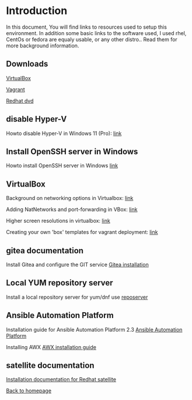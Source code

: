 # Introduction

In this document, You will find links to resources used to setup this environment.
In addition some basic links to the software used, I used rhel, CentOs or fedora
are equaly usable, or any other distro..
Read them for more background information.

## Downloads

[VirtualBox](https://www.virtualbox.org/)

[Vagrant](https://www.vagrantup.com/Downloads)

[Redhat dvd](https://developers.redhat.com/products/rhel/download)

## disable Hyper-V

Howto disable Hyper-V in Windows 11 (Pro):
[link](https://www.makeuseof.com/windows-11-disable-hyper-v/)

## Install OpenSSH server in Windows

Howto install OpenSSH server in Windows
[link](https://geekrewind.com/how-to-install-openssh-server-on-windows-11/)


## VirtualBox

Background on networking options in Virtualbox:
[link](https://www.nakivo.com/blog/virtualbox-network-setting-guide/)

Adding NatNetworks and port-forwarding in VBox:
[link](https://www.golinuxcloud.com/configure-nat-port-forwarding-virtualbox-cli/)

Higher screen resolutions in virtualbox:
[link](https://askubuntu.com/questions/3205/higher-screen-resolution-in-virtualbox)

Creating your own 'box' templates for vagrant deployment:
[link](https://oracle-base.com/articles/vm/create-a-vagrant-base-box-virtualbox)

## gitea documentation

Install Gitea and configure the GIT service
[Gitea installation](https://docs.gitea.io/en-us/install-from-binary/#download)

## Local YUM repository server

Install a local repository server for yum/dnf use
[reposerver](https://www.redhat.com/sysadmin/apache-yum-dnf-repo)

## Ansible Automation Platform

Installation guide for Ansible Automation Platform 2.3
[Ansible Automation Platform](https://access.redhat.com/documentation/en-us/red_hat_ansible_automation_platform/2.3/html/red_hat_ansible_automation_platform_installation_guide/index)

Installing AWX
[AWX installation guide](https://mpolinowski.github.io/docs/DevOps/Ansible/2021-04-28-ansible-tower-rhel/2021-04-28/#prepare-your-rhel-8-server)

## satellite documentation

[Installation documentation for Redhat satellite](https://access.redhat.com/documentation/en-us/red_hat_satellite/6.12)


[Back to homepage](README.md)
